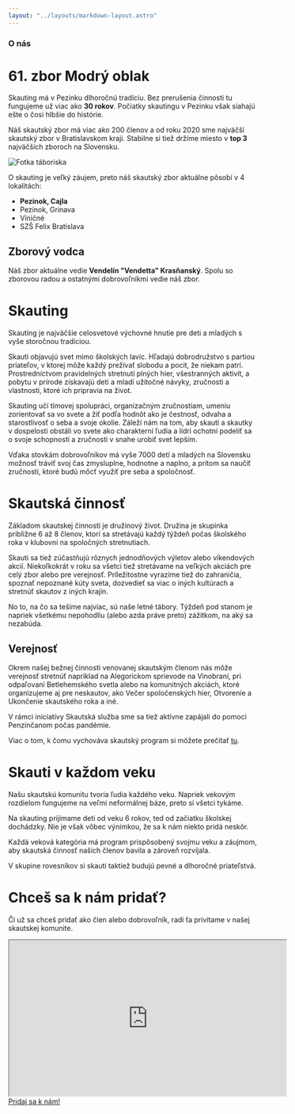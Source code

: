 ```yaml
---
layout: "../layouts/markdown-layout.astro"
---
```


### O nás

# 61. zbor Modrý oblak

Skauting má v Pezinku dlhoročnú tradíciu. Bez prerušenia činnosti tu fungujeme už viac ako
**30 rokov**. Počiatky skautingu v Pezinku však siahajú ešte o čosi hlbšie do histórie.

Náš skautský zbor má viac ako 200 členov a od roku 2020 sme
najväčší skautský zbor v Bratislavskom kraji. Stabilne si tiež držíme miesto v **top 3** najväčších zboroch na Slovensku.

![Fotka táboriska](/landing-image.png)

O skauting je veľký záujem, preto náš skautský zbor aktuálne pôsobí v 4 lokalitách:
- **Pezinok, Cajla**
- Pezinok, Grinava
- Viničné
- SZŠ Felix Bratislava

## Zborový vodca

Náš zbor aktuálne vedie **Vendelín "Vendetta" Krasňanský**. Spolu so zborovou radou a ostatnými
dobrovoľníkmi vedie náš zbor.

# Skauting

Skauting je najväčšie celosvetové výchovné hnutie pre deti a mladých s vyše storočnou tradíciou.

Skauti objavujú svet mimo školských lavíc. Hľadajú dobrodružstvo s partiou priateľov, v ktorej môže
každý prežívať slobodu a pocit, že niekam patrí. Prostredníctvom pravidelných stretnutí plných hier,
všestranných aktivít, a pobytu v prírode získavajú deti a mladí užitočné návyky, zručnosti a vlastnosti,
ktoré ich pripravia na život.

Skauting učí tímovej spolupráci, organizačným zručnostiam, umeniu zorientovať sa vo svete a žiť podľa
hodnôt ako je čestnosť, odvaha a starostlivosť o seba a svoje okolie. Záleží nám na tom, aby skauti a
skautky v dospelosti obstáli vo svete ako charakterní ľudia a lídri ochotní podeliť sa o svoje schopnosti
a zručnosti v snahe urobiť svet lepším.

Vďaka stovkám dobrovoľníkov má vyše 7000 detí a mladých na Slovensku možnosť tráviť svoj čas zmysluplne,
hodnotne a naplno, a pritom sa naučiť zručnosti, ktoré budú môcť využiť pre seba a spoločnosť.

# Skautská činnosť

Základom skautskej činnosti je družinový život. Družina je skupinka približne 6 až 8 členov, ktorí sa
stretávajú každý týždeň počas školského roka v klubovni na spoločných stretnutiach.

Skauti sa tiež zúčastňujú rôznych jednodňových výletov alebo víkendových akcií. Niekoľkokrát v roku sa všetci
tiež stretávame na veľkých akciách pre celý zbor alebo pre verejnosť. Príležitostne vyrazíme tiež do zahraničia,
spoznať nepoznané kúty sveta, dozvedieť sa viac o iných kultúrach a stretnúť skautov z iných krajín.

No to, na čo sa tešíme najviac, sú naše letné tábory. Týždeň pod stanom je napriek všetkému nepohodliu
(alebo azda práve preto) zážitkom, na aký sa nezabúda.

## Verejnosť

Okrem našej bežnej činnosti venovanej skautským členom nás môže verejnosť stretnúť napríklad na Alegorickom
sprievode na Vinobraní, pri odpaľovaní Betlehemského svetla alebo na komunitných akciách, ktoré organizujeme aj
pre neskautov, ako Večer spoločenských hier, Otvorenie a Ukončenie skautského roka a iné.

V rámci iniciatívy Skautská služba sme sa tiež aktívne zapájali do pomoci Penzinčanom počas pandémie.

Viac o tom, k čomu vychováva skautský program si môžete prečítať [tu](https://www.skauting.sk/verejnost/rodicia/co-skauting-ponuka/).

# Skauti v každom veku

Našu skautskú komunitu tvoria ľudia každého veku. Napriek vekovým rozdielom fungujeme na veľmi neformálnej báze, preto si všetci tykáme.

Na skauting prijímame deti od veku 6 rokov, ted od začiatku školskej dochádzky. Nie je však vôbec výnimkou, že sa k nám niekto pridá neskôr.

Každá veková kategória má program prispôsobený svojmu veku a záujmom, aby skautská činnosť našich členov bavila a zároveň rozvíjala.

V skupine rovesníkov si skauti taktiež budujú pevné a dlhoročné priateľstvá.

# Chceš sa k nám pridať?

Či už sa chceš pridať ako člen alebo dobrovoľník, radi ťa privítame v našej skautskej komunite.

<iframe width="560" height="315" src="https://www.youtube.com/embed/miHWZcn3ax4?si=i8snCjCWnfAjGPay"
title="YouTube video"
allow="accelerometer; autoplay; clipboard-write; encrypted-media; gyroscope; picture-in-picture; web-share"
allowfullscreen>
</iframe>

<a href="/pridaj-sa" class="button">
Pridaj sa k nám!
</a>
